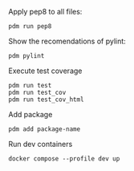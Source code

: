 Apply pep8 to all files:
```
pdm run pep8
```
Show the recomendations of pylint:
```
pdm pylint
```

Execute test coverage
```
pdm run test
pdm run test_cov
pdm run test_cov_html
```

Add package
```
pdm add package-name
```

Run dev containers
```
docker compose --profile dev up
```
